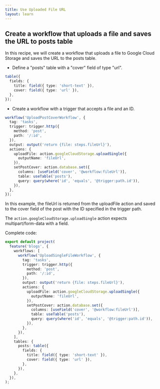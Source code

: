 ```yaml
---
title: Use Uploaded File URL
layout: learn
---
```


## Create a workflow that uploads a file and saves the URL to posts table

In this recipe, we will create a workflow that uploads a file to Google Cloud Storage and saves the URL to the posts table.

- Define a "posts" table with a "cover" field of type "url".

```ts
table({
  fields: {
    title: field({ type: 'short-text' }),
    cover: field({ type: 'url' }),
  },
});
```

- Create a workflow with a trigger that accepts a file and an ID.

```ts
workflow('UploadPostCoverWorkflow', {
  tag: 'tasks',
  trigger: trigger.http({
    method: 'post',
    path: '/:id',
  }),
  output: output('return {file: steps.fileUrl}'),
  actions: {
    uploadFile: action.googleCloudStorage.uploadSingle({
      outputName: 'fileUrl',
    }),
    setPostCover: action.database.set({
      columns: [useField('cover', '@workflow:fileUrl')],
      table: useTable('posts'),
      query: query(where('id', 'equals', '@trigger:path.id')),
    }),
  },
});
```

In this example, the fileUrl is returned from the uploadFile action and saved to the cover field of the post with the ID specified in the trigger path.

The `action.googleCloudStorage.uploadSingle` action expects multipart/form-data with a field.

Complete code:

```ts
export default project(
  feature('blogs', {
    workflows: [
      workflow('UploadSingleFileWorkflow', {
        tag: 'tasks',
        trigger: trigger.http({
          method: 'post',
          path: '/:id',
        }),
        output: output('return {file: steps.fileUrl}'),
        actions: {
          uploadFile: action.googleCloudStorage.uploadSingle({
            outputName: 'fileUrl',
          }),
          setPostCover: action.database.set({
            columns: [useField('cover', '@workflow:fileUrl')],
            table: useTable('posts'),
            query: query(where('id', 'equals', '@trigger:path.id')),
          }),
        },
      }),
    ],
    tables: {
      posts: table({
        fields: {
          title: field({ type: 'short-text' }),
          cover: field({ type: 'url' }),
        },
      }),
    },
  }),
);
```
